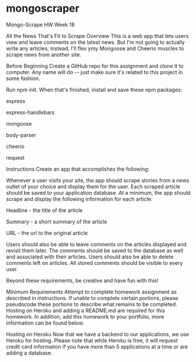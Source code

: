 # mongoscraper

Mongo-Scrape
HW Week 18

All the News That's Fit to Scrape
Overview
This is a web app that lets users view and leave comments on the latest news. But I'm not going to actually write any articles; instead, I'll flex ymy Mongoose and Cheerio muscles to scrape news from another site.

Before Beginning
Create a GitHub repo for this assignment and clone it to computer. Any name will do -- just make sure it's related to this project in some fashion.

Run npm init. When that's finished, install and save these npm packages:

express

express-handlebars

mongoose

body-parser

cheerio

request

Instructions
Create an app that accomplishes the following:

Whenever a user visits your site, the app should scrape stories from a news outlet of your choice and display them for the user. Each scraped article should be saved to your application database. At a minimum, the app should scrape and display the following information for each article:

Headline - the title of the article

Summary - a short summary of the article

URL - the url to the original article

Users should also be able to leave comments on the articles displayed and revisit them later. The comments should be saved to the database as well and associated with their articles. Users should also be able to delete comments left on articles. All stored comments should be visible to every user.

Beyond these requirements, be creative and have fun with this!

Minimum Requirements
Attempt to complete homework assignment as described in instructions. If unable to complete certain portions, please pseudocode these portions to describe what remains to be completed. Hosting on Heroku and adding a README.md are required for this homework. In addition, add this homework to your portfolio, more information can be found below.

Hosting on Heroku
Now that we have a backend to our applications, we use Heroku for hosting. Please note that while Heroku is free, it will request credit card information if you have more than 5 applications at a time or are adding a database.
